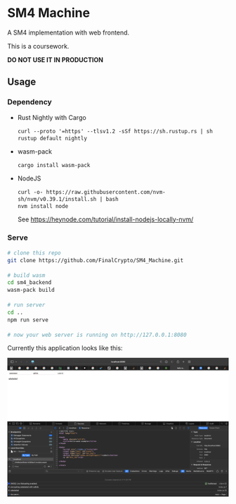 # SM4 Machine

A SM4 implementation with web frontend.

This is a coursework. 

**DO NOT USE IT IN PRODUCTION**
## Usage

### Dependency

- Rust Nightly with Cargo
  ```
  curl --proto '=https' --tlsv1.2 -sSf https://sh.rustup.rs | sh
  rustup default nightly
  ```
- wasm-pack
  ```
  cargo install wasm-pack
  ```
- NodeJS
  ```
  curl -o- https://raw.githubusercontent.com/nvm-sh/nvm/v0.39.1/install.sh | bash
  nvm install node
  ```
  See https://heynode.com/tutorial/install-nodejs-locally-nvm/

### Serve

```sh
# clone this repo
git clone https://github.com/FinalCrypto/SM4_Machine.git

# build wasm
cd sm4_backend
wasm-pack build

# run server
cd ..
npm run serve

# now your web server is running on http://127.0.0.1:8080
```
  
Currently this application looks like this:

![](./screenshots/webpage.png)

